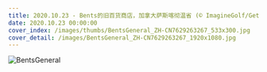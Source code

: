 ```yaml
---
title: 2020.10.23 - Bents的旧百货商店，加拿大萨斯喀彻温省 (© ImagineGolf/Getty Images)
date: 2020.10.23 00:00:00
cover_index: /images/thumbs/BentsGeneral_ZH-CN7629263267_533x300.jpg
cover_detail: /images/BentsGeneral_ZH-CN7629263267_1920x1080.jpg
---
```


![BentsGeneral](/images/BentsGeneral_ZH-CN7629263267_1920x1080.jpg)
